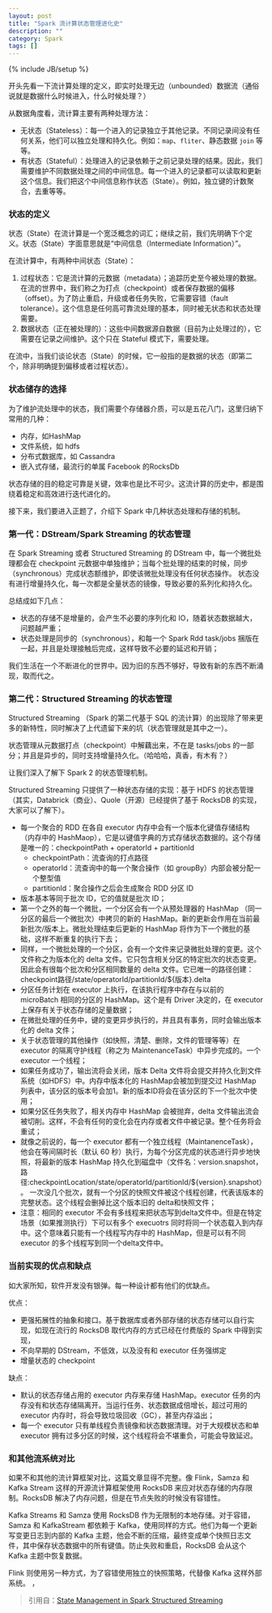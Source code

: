 ```yaml
---
layout: post
title: "Spark 流计算状态管理进化史"
description: ""
category: Spark
tags: []
---
```

{% include JB/setup %}

开头先看一下流计算处理的定义，即实时处理无边（unbounded）数据流（通俗说就是数据什么时候进入，什么时候处理？）

从数据角度看，流计算主要有两种处理方法：

- 无状态（Stateless）：每一个进入的记录独立于其他记录。不同记录间没有任何关系，他们可以独立处理和持久化。例如：`map`、`fliter`、静态数据 `join` 等等。
- 有状态（Stateful）：处理进入的记录依赖于之前记录处理的结果。因此，我们需要维护不同数据处理之间的中间信息。每一个进入的记录都可以读取和更新这个信息。我们把这个中间信息称作状态（State）。例如，独立键的计数聚合，去重等等。

### 状态的定义

状态（State）在流计算是一个宽泛概念的词汇；继续之前，我们先明确下个定义。状态（State）字面意思就是“中间信息（Intermediate Information）”。

在流计算中，有两种中间状态（State）：

1. 过程状态：它是流计算的元数据（metadata）；追踪历史至今被处理的数据。在流的世界中，我们称之为打点（checkpoint）或者保存数据的偏移（offset）。为了防止重启，升级或者任务失败，它需要容错（fault tolerance）。这个信息是任何高可靠流处理的基本，同时被无状态和状态处理需要。
2. 数据状态（正在被处理的）：这些中间数据源自数据（目前为止处理过的），它需要在记录之间维护。这个只在 Stateful 模式下，需要处理。

在流中，当我们谈论状态（State）的时候，它一般指的是数据的状态（即第二个，除非明确提到偏移或者过程状态）。

### 状态储存的选择

为了维护流处理中的状态，我们需要个存储器介质，可以是五花八门，这里归纳下常用的几种：
- 内存，如HashMap 
- 文件系统，如 hdfs
- 分布式数据库，如 Cassandra
- 嵌入式存储，最流行的单属 Facebook 的RocksDb

状态存储的目的稳定可靠是关键，效率也是比不可少。这流计算的历史中，都是围绕着稳定和高效进行迭代进化的。

接下来，我们要进入正题了，介绍下 Spark 中几种状态处理和存储的机制。

### 第一代：DStream/Spark Streaming 的状态管理

在 Spark Streaming 或者 Structured Streaming 的 DStream 中，每一个微批处理都会在 checkpoint 元数据中单独维护；当每个批处理的结束的时候，同步（synchronous）完成状态额维护，即使该微批处理没有任何状态操作。
状态没有进行增量持久化，每一次都是全量状态的镜像，导致必要的系列化和持久化。

总结成如下几点：

- 状态的存储不是增量的，会产生不必要的序列化和 IO，随着状态数据越大，问题越严重；
- 状态处理是同步的（synchronous），和每一个 Spark Rdd task/jobs 捆版在一起，并且是处理接触后完成，这样导致不必要的延迟和开销；

我们生活在一个不断进化的世界中。因为旧的东西不够好，导致有新的东西不断涌现，取而代之。

### 第二代：Structured Streaming 的状态管理

Structured Streaming （Spark 的第二代基于 SQL 的流计算）的出现除了带来更多的新特性，同时解决了上代遗留下来的坑（状态管理就是其中之一）。

状态管理从元数据打点（checkpoint）中解藕出来，不在是 tasks/jobs 的一部分；并且是异步的，同时支持增量持久化。（哈哈哈，真香，有木有？）

让我们深入了解下  Spark 2 的状态管理机制。

Structured Streaming 只提供了一种状态存储的实现：基于 HDFS 的状态管理（其实，Databrick（商业）、Quole（开源）已经提供了基于 RocksDB 的实现，大家可以了解下）。

- 每一个聚合的 RDD 在各自 executor 内存中会有一个版本化键值存储结构（内存中的 HashMaop），它是以键值字典的方式存储状态数据的。这个存储是唯一的：checkpointPath + operatorId + partitionId
    - checkpointPath：流查询的打点路径
    - operatorId：流查询中的每一个聚合操作（如 groupBy）内部会被分配一个整型值
    - partitionId：聚合操作之后会生成聚合 RDD 分区 ID
- 版本基本等同于批次 ID，它的值就是批次 ID；
- 第一个之外的每一个微批，一个分区会有一个从预处理器的 HashMap （同一分区的最后一个微批次）中拷贝的新的 HashMap。新的更新会作用在当前最新批次/版本上。微批处理结束后更新的 HashMap 将作为下一个微批的基础，这样不断重复的执行下去；
- 同样，一个微批处理的一个分区，会有一个文件来记录微批处理的变更。这个文件称之为版本化的 delta 文件。它只包含相关分区的特定批次的状态变更。因此会有很每个批次和分区相同数量的 delta 文件。它已唯一的路径创建：checkpoint路径/state/operatorId/partitionId/${版本}.delta
- 分区任务计划在 executor 上执行，在该执行程序中存在与以前的 microBatch 相同的分区的 HashMap。这个是有 Driver 决定的，在 executor 上保存有关于状态存储的足量数据；
- 在微批处理的任务中，键的变更异步执行的，并且具有事务，同时会输出版本化的 delta 文件；
- 关于状态管理的其他操作（如快照，清楚、删除，文件的管理等等）在 executor 的隔离守护线程（称之为 MaintenanceTask）中异步完成的。一个 executor 一个线程；
- 如果任务成功了，输出流将会关闭，版本 Delta 文件将会提交并持久化到文件系统（如HDFS）中。内存中版本化的 HashMap会被加到提交过 HashMap 列表中，该分区的版本号会加1。新的版本ID将会在该分区的下一个批次中使用；
- 如果分区任务失败了，相关内存中 HashMap 会被抛弃，delta 文件输出流会被切削。这样，不会有任何的变化会在内存或者文件中被记录。整个任务将会重试；
- 就像之前说的，每一个 executor 都有一个独立线程（MaintanenceTask），他会在等间隔时长（默认 60 秒）执行，为每个分区完成的状态进行异步地快照，将最新的版本 HashMap 持久化到磁盘中（文件名：version.snapshot，路径:checkpointLocation/state/operatorId/partitionId/${version}.snapshot）。
一次没几个批次，就有一个分区的快照文件被这个线程创建，代表该版本的完整状态。这个线程会删掉比这个版本旧的 delta和快照文件；
- 注意：相同的 executor 不会有多线程来把状态写到delta文件中。但是在特定场景（如果推测执行）下可以有多个 execuotrs 同时将同一个状态载入到内存中。这个意味着只能有一个线程写内存中的 HashMap，但是可以有不同 executor 的多个线程写到同一个delta文件中。

### 当前实现的优点和缺点

如大家所知，软件开发没有银弹。每一种设计都有他们的优缺点。

优点：
- 更强拓展性的抽象和接口。基于数据库或者外部存储的状态存储可以自行实现，如现在流行的 RocksDB 取代内存的方式已经在付费版的 Spark 中得到实现，
- 不向早期的 DStream，不低效，以及没有和 executor 任务强绑定
- 增量状态的 checkpoint

缺点：
- 默认的状态存储占用的 executor 内存来存储 HashMap。executor 任务的内存没有和状态存储隔离开。当运行任务、状态数据成倍增长，超过可用的 executor 内存时，将会导致垃圾回收（GC），甚至内存溢出；
- 每一个 executor 只有单线程负责镜像和状态数据清理。对于大规模状态和单 executor 拥有过多分区的时候，这个线程将会不堪重负，可能会导致延迟。

### 和其他流系统对比

如果不和其他的流计算框架对比，这篇文章显得不完整。像 Flink，Samza 和 Kafka Stream 这样的开源流计算框架使用 RocksDB 来应对状态存储的内存限制。RocksDB 解决了内存问题，但是在节点失败的时候没有容错性。

Kafka Streams 和 Samza 使用 RocksDB 作为无限制的本地存储。对于容错，Samza 和 KafkaStream 都依赖于 Kafka，使用同样的方式。他们为每一个更新写变更日志到内部的 Kafka 主题，他会不断的压缩，最终变成单个快照日志文件，其中保存状态数据中的所有键值。防止失败和重启，RocksDB 会从这个 Kafka 主题中恢复数据。

Flink 则使用另一种方式，为了容错使用独立的快照策略，代替像 Kafka 这样外部系统。
，
> 引用自：[State Management in Spark Structured Streaming](https://medium.com/@chandanbaranwal/state-management-in-spark-structured-streaming-aaa87b6c9d31)
